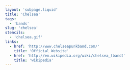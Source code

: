 ```yaml
---
layout: 'subpage.liquid'
title: 'Chelsea'
tags:
  - 'bands'
slug: 'chelsea'
stencils:
  - 'chelsea.gif'
links:
  - href: 'http://www.chelseapunkband.com/'
    title: 'Official Website'
  - href: 'http://en.wikipedia.org/wiki/chelsea_(band)'
    title: 'wikipedia'
---
```

